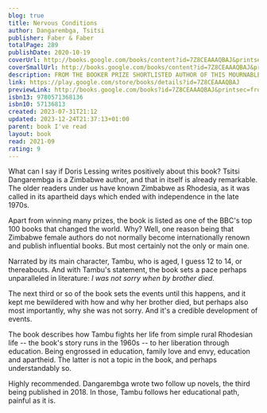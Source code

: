 ```yaml
---  
blog: true  
title: Nervous Conditions  
author: Dangarembga, Tsitsi  
publisher: Faber & Faber  
totalPage: 289  
publishDate: 2020-10-19  
coverUrl: http://books.google.com/books/content?id=7Z8CEAAAQBAJ&printsec=frontcover&img=1&zoom=1&edge=curl&source=gbs_api  
coverSmallUrl: http://books.google.com/books/content?id=7Z8CEAAAQBAJ&printsec=frontcover&img=1&zoom=5&edge=curl&source=gbs_api  
description: FROM THE BOOKER PRIZE SHORTLISTED AUTHOR OF THIS MOURNABLE BODY, ONE OF THE BBC'S 100 WOMEN FOR 2020 ' UNFORGETTABLE' Alice Walker 'THIS IS THE BOOK WE'VE BEEN WAITING FOR' Doris Lessing 'A UNIQUE AND VALUABLE BOOK.' Booklist 'AN ABSORBING PAGE-TURNER' Bloomsbury Review 'A MASTERPIECE' Madeleine Thien 'ARRESTING' Kwame Anthony Appiah Two decades before Zimbabwe would win independence and ended white minority rule, thirteen-year-old Tambudzai Sigauke embarks on her education. On her shoulders rest the economic hopes of her parents, siblings, and extended family, and within her burns the desire for independence. A timeless coming-of-age tale, and a powerful exploration of cultural imperialism, Nervous Conditions charts Tambu's journey to personhood in a fledgling nation. 'With its searing observations, devastating exploration of the state of "not being", wicked humour and astonishing immersion into the mind of a young woman growing up and growing old before her time, the novel is a masterpiece.' Madelein Thien  
link: https://play.google.com/store/books/details?id=7Z8CEAAAQBAJ  
previewLink: http://books.google.com/books?id=7Z8CEAAAQBAJ&printsec=frontcover&dq=Tsitsi+Dangarembga,+Nervous+Conditions&hl=&as_pt=BOOKS&cd=2&source=gbs_api  
isbn13: 9780571368136  
isbn10: 57136813  
created: 2023-07-31T21:12  
updated: 2023-12-24T21:37:13+01:00  
parent: book I've read  
layout: book  
read: 2021-09  
rating: 9  
---  
```

  
What can I say if Doris Lessing writes positively about this book?  Tsitsi Dangarembga is a Zimbabwe author, and that in itself is already remarkable.  The older readers under us have known Zimbabwe as Rhodesia, as it was called in its apartheid days which ended with independence in the late 1970s.  
  
Apart from winning many prizes, the book is listed as one of the BBC's top 100 books that changed the world. Why? Well, one reason being that Zimbabwe female authors do not normally become internationally renown and publish influential books.  But most certainly not the only or main one.  
  
Narrated by its main character, Tambu, who is aged, I guess 12 to 14, or thereabouts.  And with Tambu's statement, the book sets a pace perhaps unparalleled in literature: _I was not sorry when by brother died._  
  
The next third or so of the book sets the events until this happens, and it kept me bewildered with how and why her brother died, but perhaps also most importantly, why she was not sorry. And it's a credible development of events.    
  
The book describes how Tambu fights her life from simple rural Rhodesian life -- the book's story runs in the 1960s -- to her liberation through education. Being engrossed in education, family love and envy, education and apartheid. The latter is not a topic in the book, and perhaps understandably so.    
  
Highly recommended. Dangarembga wrote two follow up novels, the third being published in 2018.   In those, Tambu follows her educational path, painful as it is.